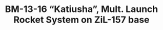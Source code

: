 ---
layout: product
title: "BM-13-16 “Katiusha”, Mult. Launch Rocket System on ZiL-157 base"
price: "TBA" 
desc: "Maketa"
img_path: "/assets/img/ICM 72571.webp"
brand: "N/A"
available: false
special_offer: false
new: false
soon: false
cat: "010000"
subcat: "013600"
subsubcat: "0N/A"
sifra: "ICM 72571"
popular: false
spec: false
---